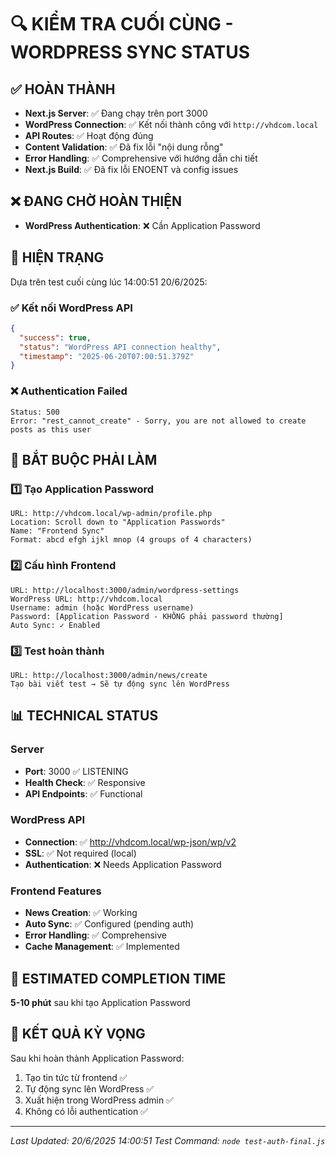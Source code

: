 # 🔍 KIỂM TRA CUỐI CÙNG - WORDPRESS SYNC STATUS

## ✅ HOÀN THÀNH
- **Next.js Server**: ✅ Đang chạy trên port 3000
- **WordPress Connection**: ✅ Kết nối thành công với `http://vhdcom.local`
- **API Routes**: ✅ Hoạt động đúng
- **Content Validation**: ✅ Đã fix lỗi "nội dung rỗng"
- **Error Handling**: ✅ Comprehensive với hướng dẫn chi tiết
- **Next.js Build**: ✅ Đã fix lỗi ENOENT và config issues

## ❌ ĐANG CHỜ HOÀN THIỆN
- **WordPress Authentication**: ❌ Cần Application Password

## 🎯 HIỆN TRẠNG
Dựa trên test cuối cùng lúc 14:00:51 20/6/2025:

### ✅ Kết nối WordPress API
```json
{
  "success": true,
  "status": "WordPress API connection healthy",
  "timestamp": "2025-06-20T07:00:51.379Z"
}
```

### ❌ Authentication Failed
```
Status: 500
Error: "rest_cannot_create" - Sorry, you are not allowed to create posts as this user
```

## 🔧 BẮT BUỘC PHẢI LÀM

### 1️⃣ Tạo Application Password
```
URL: http://vhdcom.local/wp-admin/profile.php
Location: Scroll down to "Application Passwords"
Name: "Frontend Sync"
Format: abcd efgh ijkl mnop (4 groups of 4 characters)
```

### 2️⃣ Cấu hình Frontend
```
URL: http://localhost:3000/admin/wordpress-settings
WordPress URL: http://vhdcom.local
Username: admin (hoặc WordPress username)
Password: [Application Password - KHÔNG phải password thường]
Auto Sync: ✓ Enabled
```

### 3️⃣ Test hoàn thành
```
URL: http://localhost:3000/admin/news/create
Tạo bài viết test → Sẽ tự động sync lên WordPress
```

## 📊 TECHNICAL STATUS

### Server
- **Port**: 3000 ✅ LISTENING
- **Health Check**: ✅ Responsive
- **API Endpoints**: ✅ Functional

### WordPress API
- **Connection**: ✅ http://vhdcom.local/wp-json/wp/v2
- **SSL**: ✅ Not required (local)
- **Authentication**: ❌ Needs Application Password

### Frontend Features
- **News Creation**: ✅ Working
- **Auto Sync**: ✅ Configured (pending auth)
- **Error Handling**: ✅ Comprehensive
- **Cache Management**: ✅ Implemented

## 🚀 ESTIMATED COMPLETION TIME
**5-10 phút** sau khi tạo Application Password

## 🎯 KẾT QUẢ KỲ VỌNG
Sau khi hoàn thành Application Password:
1. Tạo tin tức từ frontend ✅ 
2. Tự động sync lên WordPress ✅
3. Xuất hiện trong WordPress admin ✅
4. Không có lỗi authentication ✅

---
*Last Updated: 20/6/2025 14:00:51*
*Test Command: `node test-auth-final.js`* 